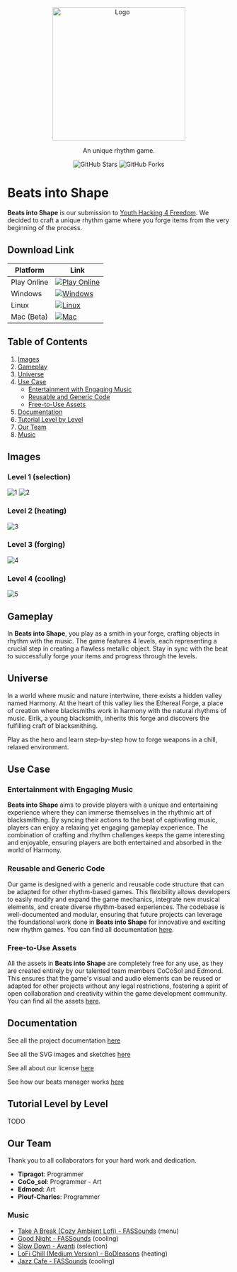 <br>
<br>
<div align="center">

<p><img src="assets/icon.png" alt="Logo" width="300"></p>

<p>An unique rhythm game.</p>

![GitHub Stars](https://img.shields.io/github/stars/CoCoSol007/beats-into-shapes?style=for-the-badge&color=F3450D)
![GitHub Forks](https://img.shields.io/github/forks/CoCoSol007/beats-into-shapes?style=for-the-badge&color=A65AC8)

</div>

# Beats into Shape

**Beats into Shape** is our submission to [Youth Hacking 4 Freedom](https://fsfe.org/activities/yh4f/). We decided to craft a unique rhythm game where you forge items from the very beginning of the process.



<h2>Download Link</h2> 
  
| Platform | Link |
|----------|------|
| Play Online | [![Play Online](https://img.shields.io/badge/Play%20Online-0078D4?style=for-the-badge&logo=web&logoColor=white)](https://example.com/play-online) |
| Windows | [![Windows](https://img.shields.io/badge/Download%20for%20Windows-0078D4?style=for-the-badge&logo=windows&logoColor=white)](https://example.com/download/windows) |
| Linux | [![Linux](https://img.shields.io/badge/Download%20for%20Linux-FCC624?style=for-the-badge&logo=linux&logoColor=white)](https://example.com/download/linux) |
| Mac (Beta) | [![Mac](https://img.shields.io/badge/Download%20for%20Mac%20(Beta)-999999?style=for-the-badge&logo=apple&logoColor=white)](https://example.com/download/mac-beta) |


## Table of Contents

1. [Images](#images)
2. [Gameplay](#gameplay)
3. [Universe](#universe)
4. [Use Case](#use-case)
   - [Entertainment with Engaging Music](#entertainment-with-engaging-music)
   - [Reusable and Generic Code](#reusable-and-generic-code)
   - [Free-to-Use Assets](#free-to-use-assets)
5. [Documentation](#documentation)
6. [Tutorial Level by Level](#tutorial-level-by-level)
7. [Our Team](#our-team)
8. [Music](#music)

## Images

### Level 1 (selection)

![1](/docs/images/1.png)
![2](/docs/images/2.png)

### Level 2 (heating)

![3](/docs/images/3.png)

### Level 3 (forging)

![4](/docs/images/4.png)

### Level 4 (cooling)

![5](/docs/images/5.png)

## Gameplay

In **Beats into Shape**, you play as a smith in your forge, crafting objects in rhythm with the music. The game features 4 levels, each representing a crucial step in creating a flawless metallic object. Stay in sync with the beat to successfully forge your items and progress through the levels.

## Universe

In a world where music and nature intertwine, there exists a hidden valley named Harmony. At the heart of this valley lies the Ethereal Forge, a place of creation where blacksmiths work in harmony with the natural rhythms of music. Eirik, a young blacksmith, inherits this forge and discovers the fulfilling craft of blacksmithing.

Play as the hero and learn step-by-step how to forge weapons in a chill, relaxed environment.

## Use Case

### Entertainment with Engaging Music

**Beats into Shape** aims to provide players with a unique and entertaining experience where they can immerse themselves in the rhythmic art of blacksmithing. By syncing their actions to the beat of captivating music, players can enjoy a relaxing yet engaging gameplay experience. The combination of crafting and rhythm challenges keeps the game interesting and enjoyable, ensuring players are both entertained and absorbed in the world of Harmony.

### Reusable and Generic Code

Our game is designed with a generic and reusable code structure that can be adapted for other rhythm-based games. This flexibility allows developers to easily modify and expand the game mechanics, integrate new musical elements, and create diverse rhythm-based experiences. The codebase is well-documented and modular, ensuring that future projects can leverage the foundational work done in **Beats into Shape** for innovative and exciting new rhythm games. You can find all documentation [here](/docs/beats_manager.md).

### Free-to-Use Assets

All the assets in **Beats into Shape** are completely free for any use, as they are created entirely by our talented team members CoCoSol and Edmond. This ensures that the game's visual and audio elements can be reused or adapted for other projects without any legal restrictions, fostering a spirit of open collaboration and creativity within the game development community. You can find all the assets [here](/assets/).

## Documentation

See all the project documentation [here](/docs)

See all the SVG images and sketches [here](https://www.figma.com/design/i4OFqWsSMmk0AW6OUtyf3B/Beats-into-shapes?t=ICflNE9DRQtmYzKb-1)

See all about our license [here](/LICENSE)

See how our beats manager works [here](/docs/beats_manager.md)

## Tutorial Level by Level

TODO

## Our Team

Thank you to all collaborators for your hard work and dedication.

- **Tipragot**: Programmer
- **CoCo_sol**: Programmer - Art
- **Edmond**: Art
- **Plouf-Charles**: Programmer

### Music

- [Take A Break (Cozy Ambient Lofi) - FASSounds](https://pixabay.com/music/beats-take-a-break-cozy-ambient-lofi-199738) (menu)
- [Good Night - FASSounds](https://pixabay.com/music/beats-good-night-160166) (cooling)
- [Slow Down - Avanti](https://freetouse.com/music/avanti/slow-down) (selection)
- [LoFi Chill (Medium Version) - BoDleasons](https://pixabay.com/music/beats-lofi-chill-medium-version-159456) (heating)
- [Jazz Cafe - FASSounds](https://pixabay.com/music/beats-jazz-cafe-112190) (cooling)
